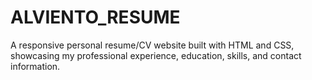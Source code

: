 # ALVIENTO_RESUME
A responsive personal resume/CV website built with HTML and CSS, showcasing my professional experience, education, skills, and contact information.
